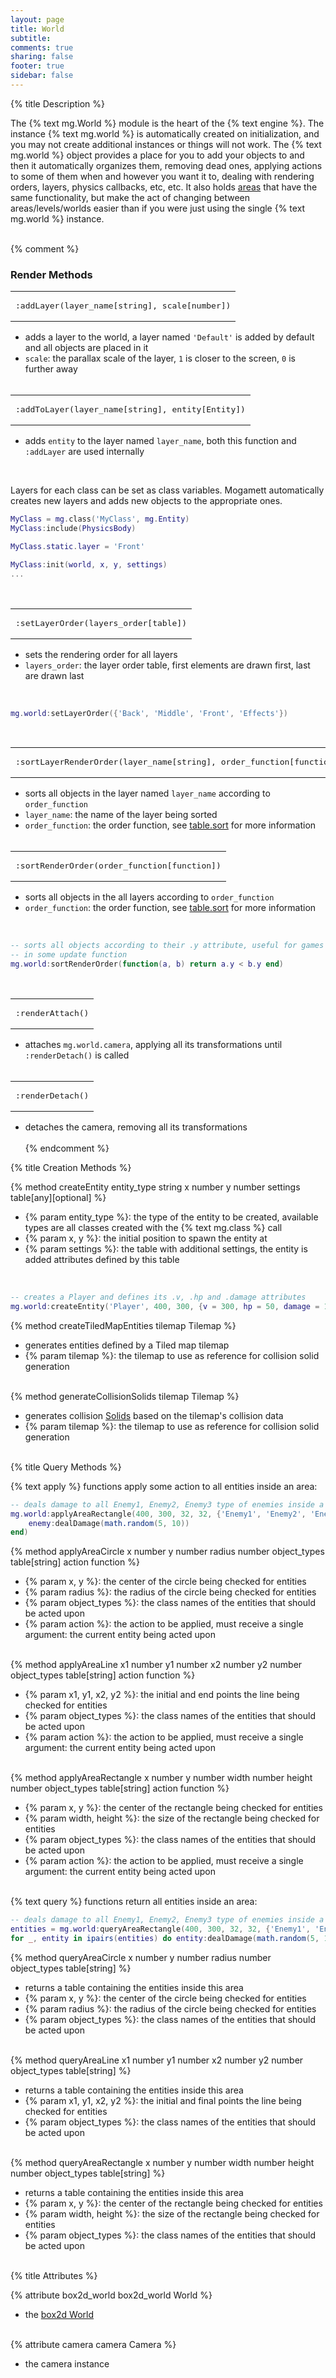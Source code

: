 ```yaml
---
layout: page
title: World 
subtitle:
comments: true
sharing: false
footer: true
sidebar: false 
---
```


{% title Description %}

The {% text mg.World %} module is the heart of the {% text engine %}. The instance {% text mg.world %} is 
automatically created on initialization, and you may not create additional instances or things will not work. 
The {% text mg.world %} object provides a place for you to add your objects to and then it automatically organizes them, 
removing dead ones, applying actions to some of them when and however you want it to, dealing with rendering orders, 
layers, physics callbacks, etc, etc. It also holds [areas](/documentation/area) that have the same functionality, but
make the act of changing between areas/levels/worlds easier than if you were just using the single {% text mg.world %} instance.
<br><br>

{% comment %}
<h3 id="render_methods" data-magellan-destination="render_methods">Render Methods</h3>

<div><table class="CodeRay">
<td class="code"><pre>
:<span class="annotation">addLayer</span>(layer_name<span class="tag">[string]</span>, scale<span class="tag">[number]</span>)
</pre></td>
</table></div>

*   adds a layer to the world, a layer named <code class="string">'Default'</code> is added by default and all objects are placed in it 
*   <code>scale</code>: the parallax scale of the layer, <code class="number">1</code> is closer to the screen, <code class="number">0</code> is further away 
<br><br>

<div><table class="CodeRay">
<td class="code"><pre>
:<span class="annotation">addToLayer</span>(layer_name<span class="tag">[string]</span>, entity<span class="tag">[Entity]</span>)
</pre></td>
</table></div>

*   adds <code class="text">entity</code> to the layer named <code class="text">layer_name</code>, both this function and <code class="atrm">:addLayer</code> are used internally
<br>

Layers for each class can be set as class variables. Mogamett automatically creates new layers and adds new objects to the appropriate ones.

~~~ lua
MyClass = mg.class('MyClass', mg.Entity)
MyClass:include(PhysicsBody)

MyClass.static.layer = 'Front'

MyClass:init(world, x, y, settings)
...
~~~
<br>

<div><table class="CodeRay">
<td class="code"><pre>
:<span class="annotation">setLayerOrder</span>(layers_order<span class="tag">[table]</span>)
</pre></td>
</table></div>

*   sets the rendering order for all layers
*   <code>layers_order</code>: the layer order table, first elements are drawn first, last are drawn last
<br>

~~~ lua
mg.world:setLayerOrder({'Back', 'Middle', 'Front', 'Effects'})
~~~
<br>

<div><table class="CodeRay">
<td class="code"><pre>
:<span class="annotation">sortLayerRenderOrder</span>(layer_name<span class="tag">[string]</span>, order_function<span class="tag">[function]</span>)
</pre></td>
</table></div>

*   sorts all objects in the layer named <code class="text">layer_name</code> according to <code class="text">order_function</code> 
*   <code>layer_name</code>: the name of the layer being sorted
*   <code>order_function</code>: the order function, see [table.sort](http://lua-users.org/wiki/TableLibraryTutorial) for more information
<br><br>

<div><table class="CodeRay">
<td class="code"><pre>
:<span class="annotation">sortRenderOrder</span>(order_function<span class="tag">[function]</span>)
</pre></td>
</table></div>

*   sorts all objects in the all layers according to <code class="text">order_function</code> 
*   <code>order_function</code>: the order function, see [table.sort](http://lua-users.org/wiki/TableLibraryTutorial) for more information
<br>

~~~ lua
-- sorts all objects according to their .y attribute, useful for games in a Zelda-ish topdown angle
-- in some update function
mg.world:sortRenderOrder(function(a, b) return a.y < b.y end)
~~~
<br>

<div><table class="CodeRay">
<td class="code"><pre>
:<span class="annotation">renderAttach</span>()
</pre></td>
</table></div>

*   attaches <code class="text">mg.world.camera</code>, applying all its transformations until <code class="atrm">:renderDetach()</code> is called 
<br><br>

<div><table class="CodeRay">
<td class="code"><pre>
:<span class="annotation">renderDetach</span>()
</pre></td>
</table></div>

*   detaches the camera, removing all its transformations
<br><br>
{% endcomment %}

{% title Creation Methods %}

{% method createEntity entity_type string x number y number settings table[any][optional] %}

*   {% param entity_type %}: the type of the entity to be created, available types are all classes created with the {% text mg.class %} call 
*   {% param x, y %}: the initial position to spawn the entity at
*   {% param settings %}: the table with additional settings, the entity is added attributes defined by this table
<br>

~~~ lua
-- creates a Player and defines its .v, .hp and .damage attributes
mg.world:createEntity('Player', 400, 300, {v = 300, hp = 50, damage = 10})
~~~

{% method createTiledMapEntities tilemap Tilemap %}

*   generates entities defined by a Tiled map tilemap
*   {% param tilemap %}: the tilemap to use as reference for collision solid generation 
<br><br>

{% method generateCollisionSolids tilemap Tilemap %}

*   generates collision [Solids](/documentation/solid) based on the tilemap's collision data
*   {% param tilemap %}: the tilemap to use as reference for collision solid generation 
<br><br>

{% title Query Methods %}

{% text apply %} functions apply some action to all entities inside an area: 

~~~ lua
-- deals damage to all Enemy1, Enemy2, Enemy3 type of enemies inside a 32x32 rectangle around world coordinate 400, 300
mg.world:applyAreaRectangle(400, 300, 32, 32, {'Enemy1', 'Enemy2', 'Enemy3'}, function(enemy)
    enemy:dealDamage(math.random(5, 10))
end)
~~~

{% method applyAreaCircle x number y number radius number object_types table[string] action function %}

*   {% param x, y %}: the center of the circle being checked for entities
*   {% param radius %}: the radius of the circle being checked for entities
*   {% param object_types %}: the class names of the entities that should be acted upon
*   {% param action %}: the action to be applied, must receive a single argument: the current entity being acted upon
<br><br>

{% method applyAreaLine x1 number y1 number x2 number y2 number object_types table[string] action function %} 

*   {% param x1, y1, x2, y2 %}: the initial and end points the line being checked for entities
*   {% param object_types %}: the class names of the entities that should be acted upon
*   {% param action %}: the action to be applied, must receive a single argument: the current entity being acted upon
<br><br>

{% method applyAreaRectangle x number y number width number height number object_types table[string] action function %}

*   {% param x, y %}: the center of the rectangle being checked for entities
*   {% param width, height %}: the size of the rectangle being checked for entities
*   {% param object_types %}: the class names of the entities that should be acted upon
*   {% param action %}: the action to be applied, must receive a single argument: the current entity being acted upon
<br><br>

{% text query %} functions return all entities inside an area: 

~~~ lua
-- deals damage to all Enemy1, Enemy2, Enemy3 type of enemies inside a 32x32 rectangle around world coordinate 400, 300
entities = mg.world:queryAreaRectangle(400, 300, 32, 32, {'Enemy1', 'Enemy2', 'Enemy3'})
for _, entity in ipairs(entities) do entity:dealDamage(math.random(5, 10)) end
~~~

{% method queryAreaCircle x number y number radius number object_types table[string] %}

*   returns a table containing the entities inside this area
*   {% param x, y %}: the center of the circle being checked for entities
*   {% param radius %}: the radius of the circle being checked for entities
*   {% param object_types %}: the class names of the entities that should be acted upon
<br><br>

{% method queryAreaLine x1 number y1 number x2 number y2 number object_types table[string] %}

*   returns a table containing the entities inside this area
*   {% param x1, y1, x2, y2 %}: the initial and final points the line being checked for entities
*   {% param object_types %}: the class names of the entities that should be acted upon
<br><br>

{% method queryAreaRectangle x number y number width number height number object_types table[string] %}

*   returns a table containing the entities inside this area
*   {% param x, y %}: the center of the rectangle being checked for entities
*   {% param width, height %}: the size of the rectangle being checked for entities
*   {% param object_types %}: the class names of the entities that should be acted upon
<br><br>

{% title Attributes %}

{% attribute box2d_world box2d_world World %}

*   the [box2d World](http://www.love2d.org/wiki/World)
<br><br>

{% attribute camera camera Camera %}

*   the camera instance
<br><br>
